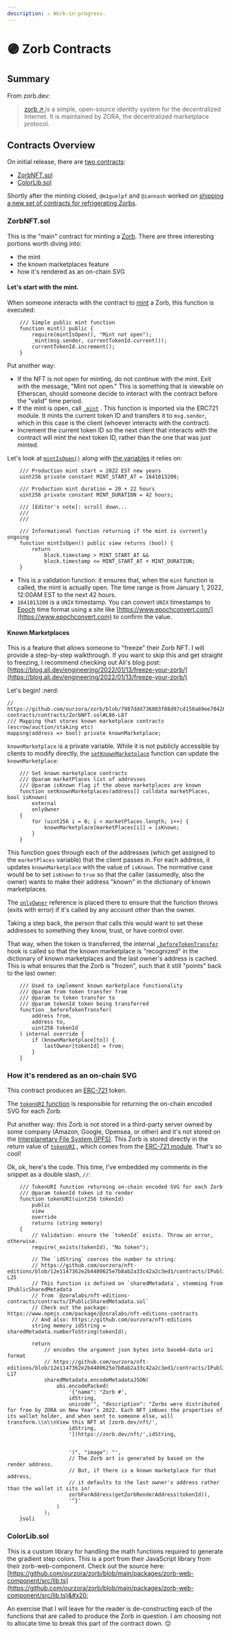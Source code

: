```yaml
---
description: ⚠️ Work-in-progress.
---
```


# 🟣 Zorb Contracts

## Summary

From zorb.dev:

> [zorb ↗ ](https://github.com/ourzora/zorb/tree/main/packages/zorb-web-component)is a simple, open-source identity system for the decentralized Internet. It is maintained by ZORA, the decentralized marketplace protocol.

## Contracts Overview

On initial release, there are [two contracts](https://github.com/ourzora/zorb/tree/main/packages/zorb-contracts):&#x20;

* [ZorbNFT.sol](https://github.com/ourzora/zorb/blob/main/packages/zorb-contracts/contracts/ZorbNFT.sol)
* [ColorLib.sol](https://github.com/ourzora/zorb/blob/main/packages/zorb-contracts/contracts/ColorLib.sol)

Shortly after the minting closed, `@m1guelpf` and `@iannash` worked on [shipping a new set of contracts for refrigerating Zorbs](https://github.com/ourzora/zorb/tree/main/packages/zorb-fridge-contracts).

### ZorbNFT.sol

This is the "main" contract for minting a [Zorb](https://zorb.dev). There are three interesting portions worth diving into:

* the mint
* the known marketplaces feature
* how it's rendered as an on-chain SVG

#### Let's start with the mint.

When someone interacts with the contract to [mint](https://github.com/ourzora/zorb/blob/7987ddd736803f88d97cd150a89ee70426ae3134/packages/zorb-contracts/contracts/ZorbNFT.sol#L129-L134) a Zorb, this function is executed:

```solidity
    /// Simple public mint function
    function mint() public {
        require(mintIsOpen(), "Mint not open");
        _mint(msg.sender, currentTokenId.current());
        currentTokenId.increment();
    }
```

Put another way:

* If the NFT is not open for minting, do not continue with the mint. Exit with the message, "Mint not open." This is something that is viewable on Etherscan, should someone decide to interact with the contract before the "valid" time period.
* If the mint is open, call [`_mint`](https://docs.openzeppelin.com/contracts/4.x/api/token/erc721#ERC721-\_mint-address-uint256-) . This function is imported via the ERC721 module. It mints the current token ID and transfers it to `msg.sender`, which in this case is the client (whoever interacts with the contract).
* Increment the current token ID so the next client that interacts with the contract will mint the next token ID, rather than the one that was just minted.

Let's look at [`mintIsOpen()`](https://github.com/ourzora/zorb/blob/7987ddd736803f88d97cd150a89ee70426ae3134/packages/zorb-contracts/contracts/ZorbNFT.sol#L122-L127) along with [the variables](https://github.com/ourzora/zorb/blob/7987ddd736803f88d97cd150a89ee70426ae3134/packages/zorb-contracts/contracts/ZorbNFT.sol#L80-L84) it relies on:

```solidity
    /// Production mint start = 2022 EST new years
    uint256 private constant MINT_START_AT = 1641013200;

    /// Production mint duration = 20 + 22 hours
    uint256 private constant MINT_DURATION = 42 hours;

    /// [Editor's note]: scroll down...
    ///
    ///
    
    /// Informational function returning if the mint is currently ongoing
    function mintIsOpen() public view returns (bool) {
        return
            block.timestamp > MINT_START_AT &&
            block.timestamp <= MINT_START_AT + MINT_DURATION;
    }
```

* This is a validation function: it ensures that, when the `mint` function is called, the mint is actually open. The time range is from January 1, 2022, 12:00AM EST to the next 42 hours.&#x20;
* `1641013200` is a `UNIX` timestamp. You can convert `UNIX` timestamps to [Epoch](https://en.wikipedia.org/wiki/Epoch) time format using a site like [https://www.epochconvert.com/](https://www.epochconvert.com) to confirm the value.

#### Known Marketplaces

This is a feature that allows someone to "freeze" their Zorb NFT. I will provide a step-by-step walkthrough. If you want to skip this and get straight to freezing, I recommend checking out Ali's blog post: [https://blog.ali.dev/engineering/2022/01/13/freeze-your-zorb/](https://blog.ali.dev/engineering/2022/01/13/freeze-your-zorb/)

Let's begin! :nerd:

```solidity
// https://github.com/ourzora/zorb/blob/7987ddd736803f88d97cd150a89ee70426ae3134/packages/zorb-contracts/contracts/ZorbNFT.sol#L86-L87
/// Mapping that stores known marketplace contracts (escrow/auction/staking etc)
mapping(address => bool) private knownMarketplace;
```

`knownMarketplace` is a private variable. While it is not publicly accessible by clients to modify directly, the [`setKnownMarketplace`](https://github.com/ourzora/zorb/blob/7987ddd736803f88d97cd150a89ee70426ae3134/packages/zorb-contracts/contracts/ZorbNFT.sol#L110-L120)  function can update the `knownMarketplace`:

```solidity
    /// Set known marketplace contracts
    /// @param marketPlaces list of addresses
    /// @param isKnown flag if the above marketplaces are known
    function setKnownMarketplaces(address[] calldata marketPlaces, bool isKnown)
        external
        onlyOwner
    {
        for (uint256 i = 0; i < marketPlaces.length; i++) {
            knownMarketplace[marketPlaces[i]] = isKnown;
        }
    }
```

This function goes through each of the addresses (which get assigned to the `marketPlaces` variable) that the client passes in. For each address, it updates `knownMarketplace` with the value of `isKnown`. The normative case would be to set `isKnown` to `true` so that the caller (assumedly, also the owner) wants to make their address "known" in the dictionary of known marketplaces.

The [`onlyOwner`](https://docs.openzeppelin.com/contracts/2.x/api/ownership#Ownable-onlyOwner--) reference is placed there to ensure that the function throws (exits with error) if it's called by any account other than the owner.

Taking a step back, the person that calls this would want to set these addresses to something they know, trust, or have control over.&#x20;

That way, when the token is transferred, the internal [`_beforeTokenTransfer`](https://github.com/ourzora/zorb/blob/7987ddd736803f88d97cd150a89ee70426ae3134/packages/zorb-contracts/contracts/ZorbNFT.sol#L184-L196) hook is called so that the known marketplace is "recognized" in the dictionary of known marketplaces and the last owner's address is cached. This is what ensures that the Zorb is "frozen", such that it still "points" back to the last owner:

```solidity
    /// Used to implement known marketplace functionality
    /// @param from token transfer from
    /// @param to token transfer to
    /// @param tokenId token being transferred
    function _beforeTokenTransfer(
        address from,
        address to,
        uint256 tokenId
    ) internal override {
        if (knownMarketplace[to]) {
            lastOwner[tokenId] = from;
        }
    }
```

### How it's rendered as an on-chain SVG

This contract produces an [ERC-721](https://docs.openzeppelin.com/contracts/4.x/api/token/erc721) token.

The [`tokenURI` function](https://github.com/ourzora/zorb/blob/7987ddd736803f88d97cd150a89ee70426ae3134/packages/zorb-contracts/contracts/ZorbNFT.sol#L212-L238) is responsible for returning the on-chain encoded SVG for each Zorb.

Put another way: this Zorb is not stored in a third-party server owned by some company (Amazon, Google, Opensea, or other) and it's not stored on the [Interplanetary File System (IPFS)](https://ipfs.io). This Zorb is stored directly in the return value of [`tokenURI`](https://docs.openzeppelin.com/contracts/4.x/api/token/erc721#IERC721Metadata-tokenURI-uint256-)., which comes from the [ERC-721 module](https://docs.openzeppelin.com/contracts/4.x/api/token/erc721). That's so cool!&#x20;

Ok, ok, here's the code. This time, I've embedded my comments in the snippet as a double slash, `//`:&#x20;

```solidity
    /// TokenURI function returning on-chain encoded SVG for each Zorb
    /// @param tokenId token id to render
    function tokenURI(uint256 tokenId)
        public
        view
        override
        returns (string memory)
    {
        // Validation: ensure the `tokenId` exists. Throw an error, otherwise.
        require(_exists(tokenId), "No token");

        // The `idString` coerces the number to string:
        // https://github.com/ourzora/nft-editions/blob/12e1147362e2b4480625e7b8ab2a33c42a2c3ed1/contracts/IPublicSharedMetadata.sol#L19-L25
        // This function is defined on `sharedMetadata`, stemming from IPublicSharedMetadata
        // from `@zoralabs/nft-editions-contracts/contracts/IPublicSharedMetadata.sol`
        // Check out the package: https://www.npmjs.com/package/@zoralabs/nft-editions-contracts
        // And also: https://github.com/ourzora/nft-editions
        string memory idString = sharedMetadata.numberToString(tokenId);

        return
            // encodes the argument json bytes into base64-data uri format
            // https://github.com/ourzora/nft-editions/blob/12e1147362e2b4480625e7b8ab2a33c42a2c3ed1/contracts/IPublicSharedMetadata.sol#L12-L17
            sharedMetadata.encodeMetadataJSON(
                abi.encodePacked(
                    '{"name": "Zorb #',
                    idString,
                    unicode'", "description": "Zorbs were distributed for free by ZORA on New Year’s 2022. Each NFT imbues the properties of its wallet holder, and when sent to someone else, will transform.\\n\\nView this NFT at [zorb.dev/nft/',
                    idString,
                    '](https://zorb.dev/nft/',idString,


                    ')", "image": "',
                    // The Zorb art is generated by based on the render address.
                    // But, if there is a known marketplace for that address,
                    // it defaults to the last owner's address rather than the wallet it sits in!
                    zorbForAddress(getZorbRenderAddress(tokenId)),
                    '"}'
                )
            );
    }soli
```

### ColorLib.sol

This is a custom library for handling the math functions required to generate the gradient step colors. This is a port from their JavaScript library from their zorb-web-component. Check out the source here: [https://github.com/ourzora/zorb/blob/main/packages/zorb-web-component/src/lib.ts](https://github.com/ourzora/zorb/blob/main/packages/zorb-web-component/src/lib.ts)&#x20;

An exercise that I will leave for the reader is de-constructing each of the functions that are called to produce the Zorb in question. I am choosing not to allocate time to break this part of the contract down. :relieved:
